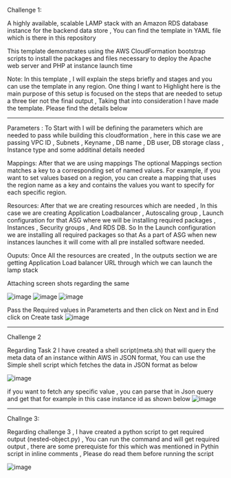 Challenge 1: 

A highly available, scalable LAMP stack with an Amazon RDS database instance for the backend data store , You can find the template in YAML file which is 
there in this repository


This template demonstrates using the AWS CloudFormation bootstrap scripts to install the packages and files necessary to deploy the Apache web server and PHP at instance
launch time


Note: In this template , I will explain the steps briefly and stages and you can use the template in any region. One thing I want to Highlight here is the  main purpose  of this setup is focused on the steps that are needed to setup a three tier  not the final output , Taking that into consideration I have made the template. Please find the details below 

---------------------------------------

Parameters : To Start with I will be defining the parameters which are needed to pass while building this cloudformation , here in this case we are passing VPC ID , Subnets , Keyname , DB name , DB user, DB storage class , Instance type and some additinal details needed

Mappings: After that we are using mappings The optional Mappings section matches a key to a corresponding set of named values. For example, if you want to set values based on a region, you can create a mapping that uses the region name as a key and contains the values you want to specify for each specific region.

Resources: After that we are creating resources which are needed , In this case we are creating Application Loadbalancer , Autoscaling group , Launch configuration for that ASG where we will be installing required packages , Instances , Security groups , And RDS DB. So In the Launch configuration we are installing all required packages so that As a part of ASG when new instances launches it will come with all pre installed software needed.

Ouputs: Once All the resources are created , In the outputs section we are getting Application Load balancer URL through which we can launch the lamp stack 

Attaching screen shots regarding the same 


![image](https://user-images.githubusercontent.com/12294021/141614853-a7551305-4c2e-45a5-ba32-b1d6b319130b.png)
![image](https://user-images.githubusercontent.com/12294021/141614872-71062231-b5a2-4abb-b96d-5b7d4cb5f2f7.png)
![image](https://user-images.githubusercontent.com/12294021/141614876-12e8f0b1-e2a1-43ca-b427-bd9010302ce0.png)

Pass the Required values in Parameterts and then click on Next and in End click on Create task 
![image](https://user-images.githubusercontent.com/12294021/141615000-606b6838-61ba-4cac-a59b-51eb1d278a25.png)



------------------------------------------------------------------------------------------------------------------------------------------------------------------
Challenge 2

Regarding Task 2 I have created a shell script(meta.sh) that will query the meta data of an instance within AWS in JSON format, You can use the Simple shell script which fetches the data in JSON format as below 

![image](https://user-images.githubusercontent.com/12294021/141623019-041fee0b-da47-4656-b632-39bd9d56ef78.png)

if you want to fetch any specific value , you can parse that in Json query and get that for example in this case instance id as shown below 
![image](https://user-images.githubusercontent.com/12294021/141624305-ded7905e-42e9-4213-a872-b89bbe0d211d.png)


-----------------------------------------------------------------------------------------------------------------------------------------------------------------
Challnge 3:

Regarding challenge 3 , I have created a python script to get required output (nested-object.py) , You can run the command and will get required output , there are some prerequiste for this which was mentioned in Pythin script in inline comments , Please do read them before running the script

![image](https://user-images.githubusercontent.com/12294021/141651405-d179b7b3-bafe-44fc-95b9-b73a6ab44a19.png)




